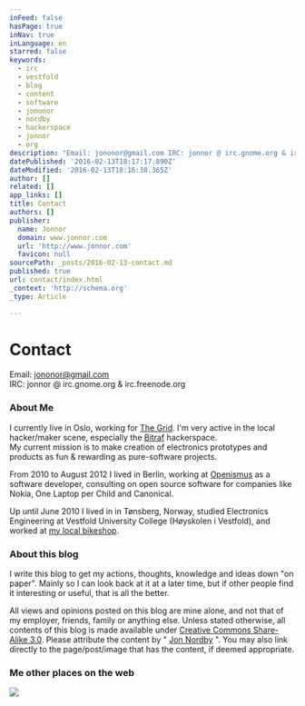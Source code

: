 ```yaml
---
inFeed: false
hasPage: true
inNav: true
inLanguage: en
starred: false
keywords:
  - irc
  - vestfold
  - blog
  - content
  - software
  - jononor
  - nordby
  - hackerspace
  - jonnor
  - org
description: "Email: jononor@gmail.com IRC: jonnor @ irc.gnome.org & irc.freenode.org I currently live in Oslo, working for The Grid. I'm very active in the local hacker/maker scene, especially the Bitraf hackerspace. My current mission is to make creation of electronics prototypes and products as fun & rewarding as pure-software projects."
datePublished: '2016-02-13T18:17:17.890Z'
dateModified: '2016-02-13T18:16:38.365Z'
author: []
related: []
app_links: []
title: Contact
authors: []
publisher:
  name: Jonnor
  domain: www.jonnor.com
  url: 'http://www.jonnor.com'
  favicon: null
sourcePath: _posts/2016-02-13-contact.md
published: true
url: contact/index.html
_context: 'http://schema.org'
_type: Article

---
```

# Contact

Email: jononor@gmail.com  
IRC: jonnor @ irc.gnome.org & irc.freenode.org

### About Me

I currently live in Oslo, working for [The Grid][0]. I'm very active in the local hacker/maker scene, especially the [Bitraf][1] hackerspace.  
My current mission is to make creation of electronics prototypes and products as fun & rewarding as pure-software projects.

From 2010 to August 2012 I lived in Berlin, working at [Openismus][2] as a software developer, consulting on open source software for companies like Nokia, One Laptop per Child and Canonical.

Up until June 2010 I lived in in Tønsberg, Norway, studied Electronics Engineering at Vestfold University College (Høyskolen i Vestfold), and worked at [my local bikeshop][3].

### About this blog

I write this blog to get my actions, thoughts, knowledge and ideas down "on paper". Mainly so I can look back at it at a later time, but if other people find it interesting or useful, that is all the better.

All views and opinions posted on this blog are mine alone, and not that of my employer, friends, family or anything else. Unless stated otherwise, all contents of this blog is made available under [Creative Commons Share-Alike 3.0][4]. Please attribute the content by " [Jon Nordby][5] ". You may also link directly to the page/post/image that has the content, if deemed appropriate.

### Me other places on the web
[![](http://www.jonnor.com/wp/wp-content/plugins/flattr/img/flattr-badge-large.png)][6]

[0]: http://thegrid.io/
[1]: http://bitraf.no/
[2]: http://www.openismus.com/
[3]: http://www.sykkellaven.no/
[4]: http://creativecommons.org/licenses/by-sa/3.0/
[5]: http://www.jonnor.com/
[6]: http://www.jonnor.com/wp/?flattrss_redirect&id=2&md5=8f7f4c1ce7a4f933663d10543562b096